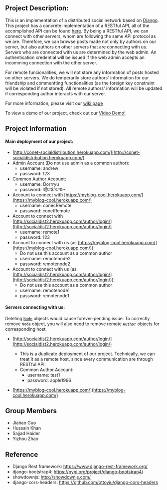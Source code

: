 ## Project Description:
This is an implementation of a distributed social network based on [Django](https://www.djangoproject.com/). This project has a concrete implementation of a RESTful API, all of the accomplished API can be found [here](https://github.com/sajjadhaiderrr/CMPUT404-Project/wiki/API-Endpoints). By being a RESTful API, we can connect with other servers, whom are following the same API protocol as we are. Therefore, we can browse posts made not only by authors on our server, but also authors on other servers that are connecting with us. Servers who are connected with us are determined by the web admin. An authentication credential will be issued if the web admin accepts an incomming connection with the other server.

For remote funcionalities, we will not store any information of posts hosted on other servers. We do temperarily store authors' information for our friendship and commentting functionalities (as the foreign key constraint will be violated if not stored). All remote authors' information will be updated if corresponding author interacts with our server.

For more information, please visit our [wiki page](https://github.com/sajjadhaiderrr/CMPUT404-Project/wiki)

To view a demo of our project, check out our [Video Demo!](https://youtu.be/oUkNwVjryOQ)

## Project Information
#### Main deployment of our project:

* [http://conet-socialdistribution.herokuapp.com/](http://conet-socialdistribution.herokuapp.com/)
* Admin Account (Do not use admin as a common author):
    * username: andrew
    * password: 123
* Common Author Account:
    * username: Dorrryu
    * password: !@#$%^&*
* Account to connect with [https://myblog-cool.herokuapp.com/](https://myblog-cool.herokuapp.com/)
    * username: conecRemote
    * password: conetRemote
* Account to connect with [http://socialdist2.herokuapp.com/author/login/](http://socialdist2.herokuapp.com/author/login/)
    * username: remote1 
    * password: 123
* Account to connect with us (as [https://myblog-cool.herokuapp.com/](https://myblog-cool.herokuapp.com/)):
    * Do not use this account as a common author
    * username: remotenode2
    * password: remotenode2
* Account to connect with us (as [http://socialdist2.herokuapp.com/author/login/](http://socialdist2.herokuapp.com/author/login/)):
    * Do not use this account as a common author
    * username: remotenode1
    * password: remotenode1


#### Servers connecting with us:

Deleting [`Node`](https://github.com/sajjadhaiderrr/CMPUT404-Project/wiki/Models#node) objects would cause forever-pending issue. To correctly remove `Node` object, you will also need to remove remote [`Author`](https://github.com/sajjadhaiderrr/CMPUT404-Project/wiki/Models#author) objects for corresponding host.

* [http://socialdist2.herokuapp.com/author/login/](http://socialdist2.herokuapp.com/author/login/)
    * This is a duplicate deployment of our project. Technically, we can treat it as a remote host, since every communication are through RESTful API.
    * Common Author Account:
        * username: test1
        * password: apple1996
        
* [https://myblog-cool.herokuapp.com/](https://myblog-cool.herokuapp.com/)

## Group Members
- Jiahao Guo
- Hussain Khan
- Sajjad Haider
- Yizhou Zhao

## Reference
- Django Rest framework: https://www.django-rest-framework.org/
- django-bootstrap4: https://pypi.org/project/django-bootstrap4/
- showdownjs: http://showdownjs.com/
- django-cors-headers: https://github.com/ottoyiu/django-cors-headers
